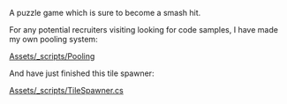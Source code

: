 A puzzle game which is sure to become a smash hit.

For any potential recruiters visiting looking for code samples, I have made my own pooling system:

[Assets/_scripts/Pooling](https://github.com/standingcode/word-slide/tree/5e1880ce87e993695ec8d64a589ea44098067d9f/Assets/_scripts/Pooling)

And have just finished this tile spawner:

[Assets/_scripts/TileSpawner.cs](https://github.com/standingcode/word-slide/blob/5e1880ce87e993695ec8d64a589ea44098067d9f/Assets/_scripts/TileSpawner.cs)


